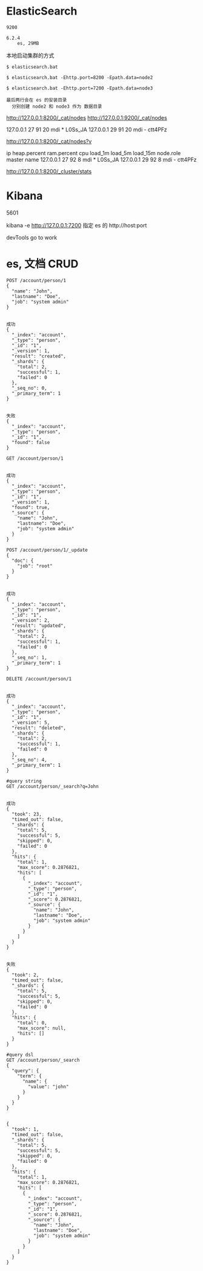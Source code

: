 




# ElasticSearch
    9200

    6.2.4
        es, 29MB


本地启动集群的方式

```
$ elasticsearch.bat

$ elasticsearch.bat -Ehttp.port=8200 -Epath.data=node2

$ elasticsearch.bat -Ehttp.port=7200 -Epath.data=node3

最后两行会在 es 的安装目录
  分别创建 node2 和 node3 作为 数据目录
```



http://127.0.0.1:8200/_cat/nodes
http://127.0.0.1:9200/_cat/nodes

127.0.0.1 27 91 20    mdi * L0Ss_JA
127.0.0.1 29 91 20    mdi - ctt4PFz



http://127.0.0.1:8200/_cat/nodes?v

ip        heap.percent ram.percent cpu load_1m load_5m load_15m node.role master name
127.0.0.1           27          92   8                          mdi       *      L0Ss_JA
127.0.0.1           29          92   8                          mdi       -      ctt4PFz



http://127.0.0.1:8200/_cluster/stats






# Kibana
  5601

  kibana -e http://127.0.0.1:7200
    指定 es 的 http://host:port


  devTools
    go to work





# es, 文档 CRUD

```
POST /account/person/1
{
  "name": "John",
  "lastname": "Doe",
  "job": "system admin"
}


成功
{
  "_index": "account",
  "_type": "person",
  "_id": "1",
  "_version": 1,
  "result": "created",
  "_shards": {
    "total": 2,
    "successful": 1,
    "failed": 0
  },
  "_seq_no": 0,
  "_primary_term": 1
}


失败
{
  "_index": "account",
  "_type": "person",
  "_id": "1",
  "found": false
}
```




```
GET /account/person/1


成功
{
  "_index": "account",
  "_type": "person",
  "_id": "1",
  "_version": 1,
  "found": true,
  "_source": {
    "name": "John",
    "lastname": "Doe",
    "job": "system admin"
  }
}
```



```
POST /account/person/1/_update
{
  "doc": {
    "job": "root"
  }
}


成功
{
  "_index": "account",
  "_type": "person",
  "_id": "1",
  "_version": 2,
  "result": "updated",
  "_shards": {
    "total": 2,
    "successful": 1,
    "failed": 0
  },
  "_seq_no": 1,
  "_primary_term": 1
}
```




```
DELETE /account/person/1


成功
{
  "_index": "account",
  "_type": "person",
  "_id": "1",
  "_version": 5,
  "result": "deleted",
  "_shards": {
    "total": 2,
    "successful": 1,
    "failed": 0
  },
  "_seq_no": 4,
  "_primary_term": 1
}
```




```
#query string
GET /account/person/_search?q=John


成功
{
  "took": 23,
  "timed_out": false,
  "_shards": {
    "total": 5,
    "successful": 5,
    "skipped": 0,
    "failed": 0
  },
  "hits": {
    "total": 1,
    "max_score": 0.2876821,
    "hits": [
      {
        "_index": "account",
        "_type": "person",
        "_id": "1",
        "_score": 0.2876821,
        "_source": {
          "name": "John",
          "lastname": "Doe",
          "job": "system admin"
        }
      }
    ]
  }
}


失败
{
  "took": 2,
  "timed_out": false,
  "_shards": {
    "total": 5,
    "successful": 5,
    "skipped": 0,
    "failed": 0
  },
  "hits": {
    "total": 0,
    "max_score": null,
    "hits": []
  }
}
```



```
#query dsl
GET /account/person/_search
{
  "query": {
    "term": {
      "name": {
        "value": "john"
      }
    }
  }
}


{
  "took": 1,
  "timed_out": false,
  "_shards": {
    "total": 5,
    "successful": 5,
    "skipped": 0,
    "failed": 0
  },
  "hits": {
    "total": 1,
    "max_score": 0.2876821,
    "hits": [
      {
        "_index": "account",
        "_type": "person",
        "_id": "1",
        "_score": 0.2876821,
        "_source": {
          "name": "John",
          "lastname": "Doe",
          "job": "system admin"
        }
      }
    ]
  }
}
```
